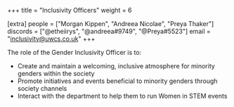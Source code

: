 +++
title = "Inclusivity Officers"
weight = 6

[extra]
people = ["Morgan Kippen", "Andreea Nicolae", "Preya Thaker"]
discords = ["@etheiirys", "@andreea#9749", "@Preya#5523"]
email = "inclusivity@uwcs.co.uk"
+++

The role of the Gender Inclusivity Officer is to:

- Create and maintain a welcoming, inclusive atmosphere for minority genders within the society
- Promote initiatives and events beneficial to minority genders through society channels
- Interact with the department to help them to run Women in STEM events